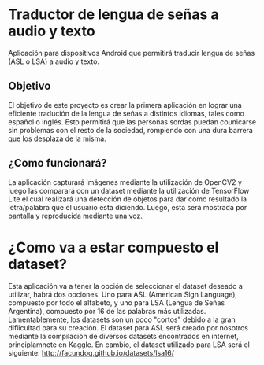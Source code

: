 # Traductor de lengua de señas a audio y texto
Aplicación para dispositivos Android que permitirá traducir lengua de señas (ASL o LSA) a audio y texto.

## Objetivo
 El objetivo de este proyecto es crear la primera aplicación en lograr una eficiente tradución de la lengua de señas a distintos idiomas, tales como español o inglés. Esto permitirá que las personas sordas puedan counicarse sin problemas con el resto de la sociedad, rompiendo con una dura barrera que los desplaza de la misma.

## ¿Como funcionará?
 La aplicación capturará imágenes mediante la utilización de OpenCV2 y luego las comparará con un dataset mediante la utilización de TensorFlow Lite el cual realizará una detección de objetos para dar como resultado la letra/palabra que el usuario esta diciendo. Luego, esta será mostrada por pantalla y reproducida mediante una voz.

# ¿Como va a estar compuesto el dataset?
 Esta aplicación va a tener la opción de seleccionar el dataset deseado a utilizar, habrá dos opciones. Uno para ASL (American Sign Language), compuesto por todo el alfabeto, y uno para LSA (Lengua de Señas Argentina), compuesto por 16 de las palabras más utilizadas. Lamentablemente, los datasets son un poco "cortos" debido a la gran difiicultad para su creación.
 El dataset para ASL será creado por nosotros mediante la compilación de diversos datasets encontrados en internet, principlamnete en Kaggle. En cambio, el dataset utilizado para LSA será el siguiente:
 http://facundoq.github.io/datasets/lsa16/
